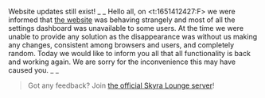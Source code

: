 Website updates still exist!
_ _
Hello all, on <t:1651412427:F> we were informed that [the website](https://skyra.pw) was behaving strangely and most of all the settings dashboard was unavailable to some users. At the time we were unable to provide any solution as the disappearance was without us making any changes, consistent among browsers and users, and completely random.
Today we would like to inform you all that all functionality is back and working again. We are sorry for the inconvenience this may have caused you.
_ _
> Got any feedback? Join [the official Skyra Lounge server](https://join.skyra.pw)!